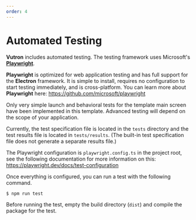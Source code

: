 ```yaml
---
order: 4
---
```


# Automated Testing

**Vutron** includes automated testing. The testing framework uses Microsoft's **[Playwright](https://playwright.dev)**.

**Playwright** is optimized for web application testing and has full support for the **Electron** framework. It is simple to install, requires no configuration to start testing immediately, and is cross-platform. You can learn more about **Playwright** here: https://github.com/microsoft/playwright

Only very simple launch and behavioral tests for the template main screen have been implemented in this template. Advanced testing will depend on the scope of your application.

Currently, the test specification file is located in the `tests` directory and the test results file is located in `tests/results`. (The built-in test specification file does not generate a separate results file.)

The Playwright configuration is `playwright.config.ts` in the project root, see the following documentation for more information on this: https://playwright.dev/docs/test-configuration

Once everything is configured, you can run a test with the following command.

```shell
$ npm run test
```

Before running the test, empty the build directory (`dist`) and compile the package for the test.
